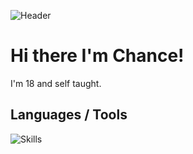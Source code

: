 ![Header](https://capsule-render.vercel.app/api?type=wave&height=300&color=gradient&text=DarkSide)

# Hi there I'm Chance!

I'm 18 and self taught.

## Languages / Tools 
![Skills](https://skillicons.dev/icons?i=ts,css,cpp,c,cs,java,linux,vscode,visualstudio,unity,idea)
